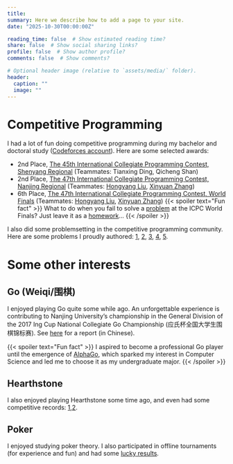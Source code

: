 ```yaml
---
title: 
summary: Here we describe how to add a page to your site.
date: "2025-10-30T00:00:00Z"

reading_time: false  # Show estimated reading time?
share: false  # Show social sharing links?
profile: false  # Show author profile?
comments: false  # Show comments?

# Optional header image (relative to `assets/media/` folder).
header:
  caption: ""
  image: ""
---
```

# Competitive Programming
I had a lot of fun doing competitive programming during my bachelor and doctoral study ([Codeforces account](https://codeforces.com/profile/Roundgod)). Here are some selected awards: 
- 2nd Place, [The 45th International Collegiate Programming Contest, Shenyang Regional](https://board.xcpcio.com/icpc/2020/shenyang) (Teammates: Tianxing Ding, Qicheng Shan)
- 2nd Place, [The 47th International Collegiate Programming Contest, Nanjing Regional](https://board.xcpcio.com/icpc/47th/nanjing) (Teammates: [Hongyang Liu](https://lhy-gispzjz.github.io/),  [Xinyuan Zhang](https://sites.google.com/view/xinyuanzhang))
- 6th Place, [The 47th International Collegiate Programming Contest, World Finals](https://icpc.global/worldfinals/scoreboard/2023/scoreboards/47/index.html) (Teammates: [Hongyang Liu](https://lhy-gispzjz.github.io/),  [Xinyuan Zhang](https://sites.google.com/view/xinyuanzhang))
{{< spoiler text="Fun fact" >}}
What to do when you fail to solve a [problem](../uploads/WFB.pdf) at the ICPC World Finals? Just leave it as a [homework](https://tcs.nju.edu.cn/wiki/index.php?title=%E7%BB%84%E5%90%88%E6%95%B0%E5%AD%A6_(Spring_2024)/Problem_Set_4)...
{{< /spoiler >}}

I also did some problemsetting in the competitive programming community. Here are some problems I proudly authored: [1](../uploads/gym104065H.pdf), [2](../uploads/gym104065K.pdf), [3](https://qoj.ac/contest/1873/problem/9775), [4](https://ac.nowcoder.com/acm/contest/57358/I), [5](https://ac.nowcoder.com/acm/contest/81598/K).

# Some other interests

## Go (Weiqi/围棋)

I enjoyed playing Go quite some while ago. An unforgettable experience is contributing to Nanjing University’s championship in the General Division of the 2017 Ing Cup National Collegiate Go Championship (应氏杯全国大学生围棋锦标赛). See [here](https://www.sohu.com/a/165237506_806199) for a report (in Chinese).

{{< spoiler text="Fun fact" >}}
I aspired to become a professional Go player until the emergence of [AlphaGo](https://en.wikipedia.org/wiki/AlphaGo), which sparked my interest in Computer Science and led me to choose it as my undergraduate major.
{{< /spoiler >}}

## Hearthstone

I also enjoyed playing Hearthstone some time ago, and even had some competitive records: [1](https://www.hsguru.com/battlefy/tournament/6107b8dba3f8bf704c2fbb09/player/wcysai%231121?stage_id=6128feafc136af119984a05e),[2](https://www.hsguru.com/battlefy/tournament/60b75695c2e3fd31243ff2c3/player/wcysai%231378?stage_id=60cd2691890a1249589579e9). 

## Poker

I enjoyed studying poker theory. I also participated in offline tournaments (for experience and fun) and had some [lucky results](https://www.theasianpokertour.com/series/apt-jeju-south-korea-2025/events/8a316e6d-fe68-4c5a-8e4b-80625702cd86).